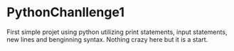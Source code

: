 # PythonChanllenge1
First simple projet using python
utilizing print statements, input statements, new lines and benginning syntax. Nothing crazy here but it is a start.
